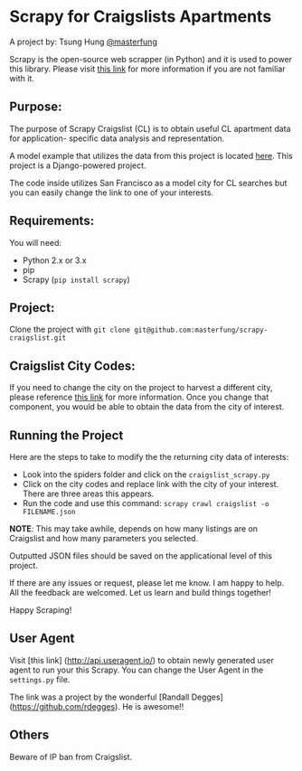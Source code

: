 Scrapy for Craigslists Apartments
===========

A project by: Tsung Hung [@masterfung](twitter.com/masterfung)

Scrapy is the open-source web scrapper (in Python) and it is used to power this library. Please visit [this link](http://scrapy.org/)
for more information if you are not familiar with it.

## Purpose:
The purpose of Scrapy Craigslist (CL) is
to obtain useful CL apartment data for application-
specific data analysis and representation.

A model example that utilizes the data from this project is
located [here](https://github.com/masterfung/scrapilious). This
project is a Django-powered project.

The code inside utilizes San Francisco as a model city for CL searches
but you can easily change the link to one of your interests.

## Requirements:
You will need:

* Python 2.x or 3.x
* pip
* Scrapy (`pip install scrapy`)

## Project:

Clone the project with `git clone git@github.com:masterfung/scrapy-craigslist.git`

## Craigslist City Codes:

If you need to change the city on the project to harvest
a different city, please reference [this link](https://sites.google.com/site/clsiteinfo/city-site-code-sort)
for more information. Once you change that component, you would
 be able to obtain the data from the city of interest.

## Running the Project

Here are the steps to take to modify the the returning city data of interests:

* Look into the spiders folder and click on the `craigslist_scrapy.py`
* Click on the city codes and replace link with the city of your interest.
There are three areas this appears.
* Run the code and use this command: `scrapy crawl craigslist -o FILENAME.json`

**NOTE**: This may take awhile, depends on how many listings are on Craigslist
and how many parameters you selected.

Outputted JSON files should be saved on the applicational level of this project.

If there are any issues or request, please let me know. I am happy to help.
All the feedback are welcomed. Let us learn and build things together!

Happy Scraping!

## User Agent

Visit [this link] (http://api.useragent.io/) to obtain newly generated user agent
to run your this Scrapy. You can change the User Agent in the `settings.py` file.

The link was a project by the wonderful [Randall Degges] (https://github.com/rdegges).
He is awesome!!


## Others

Beware of IP ban from Craigslist.
